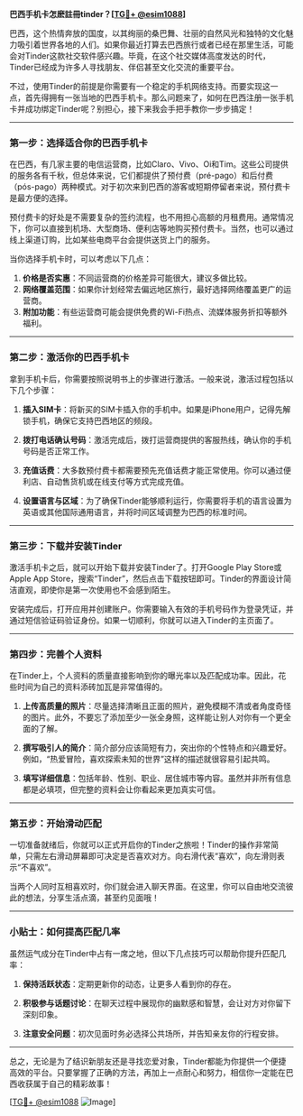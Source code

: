 **巴西手机卡怎麽註冊tinder？[[TG💪+ @esim1088](https://t.me/s/esim1088)]**

巴西，这个热情奔放的国度，以其绚丽的桑巴舞、壮丽的自然风光和独特的文化魅力吸引着世界各地的人们。如果你最近打算去巴西旅行或者已经在那里生活，可能会对Tinder这款社交软件感兴趣。毕竟，在这个社交媒体高度发达的时代，Tinder已经成为许多人寻找朋友、伴侣甚至文化交流的重要平台。

不过，使用Tinder的前提是你需要有一个稳定的手机网络支持。而要实现这一点，首先得拥有一张当地的巴西手机卡。那么问题来了，如何在巴西注册一张手机卡并成功绑定Tinder呢？别担心，接下来我会手把手教你一步步搞定！

---

### **第一步：选择适合你的巴西手机卡**

在巴西，有几家主要的电信运营商，比如Claro、Vivo、Oi和Tim。这些公司提供的服务各有千秋，但总体来说，它们都提供了预付费（pré-pago）和后付费（pós-pago）两种模式。对于初次来到巴西的游客或短期停留者来说，预付费卡是最方便的选择。

预付费卡的好处是不需要复杂的签约流程，也不用担心高额的月租费用。通常情况下，你可以直接到机场、大型商场、便利店等地购买预付费卡。当然，也可以通过线上渠道订购，比如某些电商平台会提供送货上门的服务。

当你选择手机卡时，可以考虑以下几点：

1. **价格是否实惠**：不同运营商的价格差异可能很大，建议多做比较。
2. **网络覆盖范围**：如果你计划经常去偏远地区旅行，最好选择网络覆盖更广的运营商。
3. **附加功能**：有些运营商可能会提供免费的Wi-Fi热点、流媒体服务折扣等额外福利。

---

### **第二步：激活你的巴西手机卡**

拿到手机卡后，你需要按照说明书上的步骤进行激活。一般来说，激活过程包括以下几个步骤：

1. **插入SIM卡**：将新买的SIM卡插入你的手机中。如果是iPhone用户，记得先解锁手机，确保它支持巴西地区的频段。
   
2. **拨打电话确认号码**：激活完成后，拨打运营商提供的客服热线，确认你的手机号码是否正常工作。

3. **充值话费**：大多数预付费卡都需要预先充值话费才能正常使用。你可以通过便利店、自动售货机或在线支付等方式完成充值。

4. **设置语言与区域**：为了确保Tinder能够顺利运行，你需要将手机的语言设置为英语或其他国际通用语言，并将时间区域调整为巴西的标准时间。

---

### **第三步：下载并安装Tinder**

激活手机卡之后，就可以开始下载并安装Tinder了。打开Google Play Store或Apple App Store，搜索“Tinder”，然后点击下载按钮即可。Tinder的界面设计简洁直观，即使你是第一次使用也不会感到陌生。

安装完成后，打开应用并创建账户。你需要输入有效的手机号码作为登录凭证，并通过短信验证码验证身份。如果一切顺利，你就可以进入Tinder的主页面了。

---

### **第四步：完善个人资料**

在Tinder上，个人资料的质量直接影响到你的曝光率以及匹配成功率。因此，花些时间为自己的资料添砖加瓦是非常值得的。

1. **上传高质量的照片**：尽量选择清晰且正面的照片，避免模糊不清或者角度奇怪的图片。此外，不要忘了添加至少一张全身照，这样能让别人对你有一个更全面的了解。

2. **撰写吸引人的简介**：简介部分应该简短有力，突出你的个性特点和兴趣爱好。例如，“热爱冒险，喜欢探索未知的世界”这样的描述就很容易引起共鸣。

3. **填写详细信息**：包括年龄、性别、职业、居住城市等内容。虽然并非所有信息都是必填项，但完整的资料会让你看起来更加真实可信。

---

### **第五步：开始滑动匹配**

一切准备就绪后，你就可以正式开启你的Tinder之旅啦！Tinder的操作非常简单，只需左右滑动屏幕即可决定是否喜欢对方。向右滑代表“喜欢”，向左滑则表示“不喜欢”。

当两个人同时互相喜欢时，你们就会进入聊天界面。在这里，你可以自由地交流彼此的想法，分享生活点滴，甚至约见面哦！

---

### **小贴士：如何提高匹配几率**

虽然运气成分在Tinder中占有一席之地，但以下几点技巧可以帮助你提升匹配几率：

1. **保持活跃状态**：定期更新你的动态，让更多人看到你的存在。
   
2. **积极参与话题讨论**：在聊天过程中展现你的幽默感和智慧，会让对方对你留下深刻印象。

3. **注意安全问题**：初次见面时务必选择公共场所，并告知亲友你的行程安排。

---

总之，无论是为了结识新朋友还是寻找恋爱对象，Tinder都能为你提供一个便捷高效的平台。只要掌握了正确的方法，再加上一点耐心和努力，相信你一定能在巴西收获属于自己的精彩故事！

[[TG💪+ @esim1088](https://t.me/s/esim1088) ![Image](https://i.postimg.cc/4NQfJmqS/Snipaste-2025-05-13-00-14-12.png)]